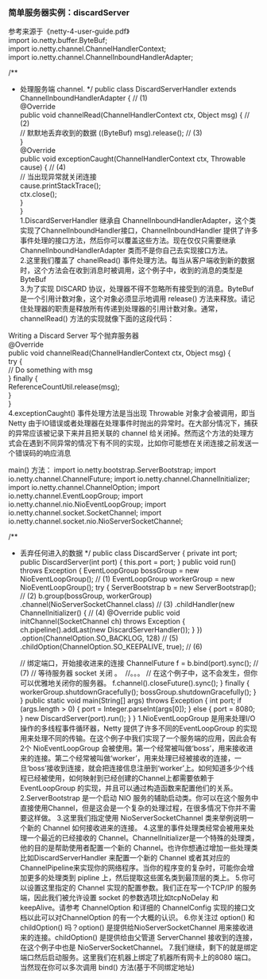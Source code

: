 ### 简单服务器实例：discardServer
参考来源于《netty-4-user-guide.pdf》<br>
import io.netty.buffer.ByteBuf;<br>
import io.netty.channel.ChannelHandlerContext;<br>
import io.netty.channel.ChannelInboundHandlerAdapter;<br>

/**
* 处理服务端 channel.
*/
public class DiscardServerHandler extends ChannelInboundHandlerAdapter { // (1)<br>
  @Override<br>
  public void channelRead(ChannelHandlerContext ctx, Object msg) { // (2)<br>
    // 默默地丢弃收到的数据
    ((ByteBuf) msg).release(); // (3)<br>
  } <br>
  @Override<br>
  public void exceptionCaught(ChannelHandlerContext ctx, Throwable cause) { // (4)<br>
    // 当出现异常就关闭连接<br>
    cause.printStackTrace();<br>
    ctx.close();<br>
  }<br>
}<br>
1.DiscardServerHandler 继承自 ChannelInboundHandlerAdapter，这个类实现了ChannelInboundHandler接口，ChannelInboundHandler 提供了许多事件处理的接口方法，然后你可以覆盖这些方法。现在仅仅只需要继承 ChannelInboundHandlerAdapter 类而不是你自己去实现接口方法。<br>
2.这里我们覆盖了 chanelRead() 事件处理方法。每当从客户端收到新的数据时，这个方法会在收到消息时被调用，这个例子中，收到的消息的类型是 ByteBuf<br>
3.为了实现 DISCARD 协议，处理器不得不忽略所有接受到的消息。ByteBuf 是一个引用计数对象，这个对象必须显示地调用 release() 方法来释放。请记住处理器的职责是释放所有传递到处理器的引用计数对象。通常，channelRead() 方法的实现就像下面的这段代码：<br>

Writing a Discard Server 写个抛弃服务器<br>
@Override<br>
public void channelRead(ChannelHandlerContext ctx, Object msg) {<br>
  try {<br>
  // Do something with msg<br>
  } finally {<br>
    ReferenceCountUtil.release(msg);<br>
  }<br>
}<br>
4.exceptionCaught() 事件处理方法是当出现 Throwable 对象才会被调用，即当 Netty 由于IO错误或者处理器在处理事件时抛出的异常时。在大部分情况下，捕获的异常应该被记录下来并且把关联的 channel 给关闭掉。然而这个方法的处理方式会在遇到不同异常的情况下有不同的实现，比如你可能想在关闭连接之前发送一个错误码的响应消息

main() 方法：
import io.netty.bootstrap.ServerBootstrap;
import io.netty.channel.ChannelFuture;
import io.netty.channel.ChannelInitializer;
import io.netty.channel.ChannelOption;
import io.netty.channel.EventLoopGroup;
import io.netty.channel.nio.NioEventLoopGroup;
import io.netty.channel.socket.SocketChannel;
import io.netty.channel.socket.nio.NioServerSocketChannel;

/**
* 丢弃任何进入的数据
*/
public class DiscardServer {
  private int port;
  public DiscardServer(int port) {
    this.port = port;
  } 
  public void run() throws Exception {
  EventLoopGroup bossGroup = new NioEventLoopGroup(); // (1)
  EventLoopGroup workerGroup = new NioEventLoopGroup();
  try {
  ServerBootstrap b = new ServerBootstrap(); // (2)
  b.group(bossGroup, workerGroup)
  .channel(NioServerSocketChannel.class) // (3)
  .childHandler(new ChannelInitializer<SocketChannel>() { // (4)
      @Override
      public void initChannel(SocketChannel ch) throws Exception {
        ch.pipeline().addLast(new DiscardServerHandler());
      }
    })
  .option(ChannelOption.SO_BACKLOG, 128) // (5)
  .childOption(ChannelOption.SO_KEEPALIVE, true); // (6)

  // 绑定端口，开始接收进来的连接
  ChannelFuture f = b.bind(port).sync(); // (7)
  // 等待服务器 socket 关闭 。
  //。。。
  // 在这个例子中，这不会发生，但你可以优雅地关闭你的服务器。
  f.channel().closeFuture().sync();
  } finally {
  workerGroup.shutdownGracefully();
  bossGroup.shutdownGracefully();
  }
} 
public static void main(String[] args) throws Exception {
  int port;
  if (args.length > 0) {
  port = Integer.parseInt(args[0]);
  } else {
  port = 8080;
  } 
  new DiscardServer(port).run();
  }
}
1.NioEventLoopGroup 是用来处理I/O操作的多线程事件循环器，Netty 提供了许多不同的EventLoopGroup 的实现用来处理不同的传输。在这个例子中我们实现了一个服务端的应用，因此会有2个 NioEventLoopGroup 会被使用。第一个经常被叫做‘boss’，用来接收进来的连接。第二个经常被叫做‘worker’，用来处理已经被接收的连接，一旦‘boss’接收到连接，就会把连接信息注册到‘worker’上。如何知道多少个线程已经被使用，如何映射到已经创建的Channel上都需要依赖于 EventLoopGroup 的实现，并且可以通过构造函数来配置他们的关系。
2.ServerBootstrap 是一个启动 NIO 服务的辅助启动类。你可以在这个服务中直接使用Channel，但是这会是一个复杂的处理过程，在很多情况下你并不需要这样做。
3.这里我们指定使用 NioServerSocketChannel 类来举例说明一个新的 Channel 如何接收进来的连接。
4.这里的事件处理类经常会被用来处理一个最近的已经接收的 Channel。ChannelInitializer是一个特殊的处理类，他的目的是帮助使用者配置一个新的 Channel。也许你想通过增加一些处理类比如DiscardServerHandler 来配置一个新的 Channel 或者其对应的ChannelPipeline来实现你的网络程序。当你的程序变的复杂时，可能你会增加更多的处理类到 pipline 上，然后提取这些匿名类到最顶层的类上。
5.你可以设置这里指定的 Channel 实现的配置参数。我们正在写一个TCP/IP 的服务端，因此我们被允许设置 socket 的参数选项比如tcpNoDelay 和 keepAlive。请参考 ChannelOption 和详细的 ChannelConfig 实现的接口文档以此可以对ChannelOption 的有一个大概的认识。
6.你关注过 option() 和 childOption() 吗？option() 是提供给NioServerSocketChannel 用来接收进来的连接。childOption() 是提供给由父管道 ServerChannel 接收到的连接，在这个例子中也是 NioServerSocketChannel。
7.我们继续，剩下的就是绑定端口然后启动服务。这里我们在机器上绑定了机器所有网卡上的8080 端口。当然现在你可以多次调用 bind() 方法(基于不同绑定地址)
